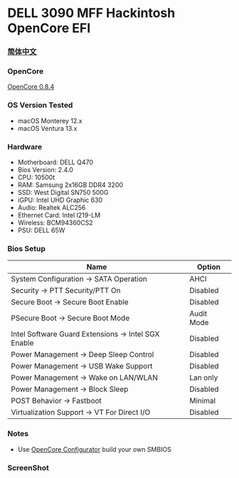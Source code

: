 # DELL 3090 MFF Hackintosh OpenCore EFI

### [简体中文](README.zh_CN.md)

### OpenCore

[OpenCore 0.8.4](https://github.com/acidanthera/OpenCorePkg)

### OS Version Tested

- macOS Monterey 12.x
- macOS Ventura  13.x 

### Hardware

- Motherboard: DELL Q470
- Bios Version: 2.4.0
- CPU: 10500t
- RAM: Samsung 2x16GB DDR4 3200
- SSD: West Digital SN750 500G
- iGPU: Intel UHD Graphic 630
- Audio: Realtek ALC256
- Ethernet Card: Intel I219-LM
- Wireless: BCM94360CS2
- PSU: DELL 65W 

### Bios Setup

| Name | Option |
| ----- | --- |
| System Configuration → SATA Operation | AHCI |
| Security → PTT Security/PTT On | Disabled |
| Secure Boot → Secure Boot Enable | Disabled |
| PSecure Boot → Secure Boot Mode | Audit Mode |
| Intel Software Guard Extensions → Intel SGX Enable | Disabled |
| Power Management → Deep Sleep Control | Disabled |
| Power Management → USB Wake Support | Disabled |
| Power Management → Wake on LAN/WLAN | Lan only |
| Power Management → Block Sleep | Disabled |
| POST Behavior → Fastboot | Minimal |
| Virtualization Support → VT For Direct I/O | Disabled |

### Notes
 - Use [OpenCore Configurator](https://mackie100projects.altervista.org/opencore-configurator/) build your own SMBIOS
 
### ScreenShot 
